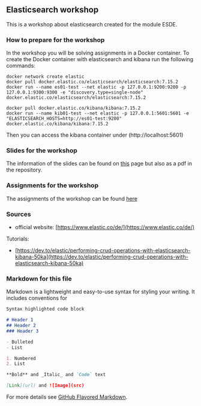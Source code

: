 ## Elasticsearch workshop

This is a workshop about elasticsearch created for the module ESDE.


### How to prepare for the workshop

In the workshop you will be solving assignments in a Docker container.
To create the Docker container with elasticsearch and kibana run the following commands:

```
docker network create elastic
docker pull docker.elastic.co/elasticsearch/elasticsearch:7.15.2
docker run --name es01-test --net elastic -p 127.0.0.1:9200:9200 -p 127.0.0.1:9300:9300 -e "discovery.type=single-node" docker.elastic.co/elasticsearch/elasticsearch:7.15.2

docker pull docker.elastic.co/kibana/kibana:7.15.2
docker run --name kib01-test --net elastic -p 127.0.0.1:5601:5601 -e "ELASTICSEARCH_HOSTS=http://es01-test:9200" docker.elastic.co/kibana/kibana:7.15.2
```

Then you can access the kibana container under (http://localhost:5601)

### Slides for the workshop

The information of the slides can be found on [this](https://sebivenlo.github.io/ESDE_2021_elasticsearch/presentation.html) page but also as a pdf in the repository.


### Assignments for the workshop

The assignments of the workshop can be found [here](https://sebivenlo.github.io/ESDE_2021_elasticsearch/assignments.html)

### Sources
- official website: [https://www.elastic.co/de/](https://www.elastic.co/de/)


Tutorials:
- [https://dev.to/elastic/performing-crud-operations-with-elasticsearch-kibana-50ka](https://dev.to/elastic/performing-crud-operations-with-elasticsearch-kibana-50ka)

### Markdown for this file

Markdown is a lightweight and easy-to-use syntax for styling your writing. It includes conventions for

```markdown
Syntax highlighted code block

# Header 1
## Header 2
### Header 3

- Bulleted
- List

1. Numbered
2. List

**Bold** and _Italic_ and `Code` text

[Link](url) and ![Image](src)
```

For more details see [GitHub Flavored Markdown](https://guides.github.com/features/mastering-markdown/).

